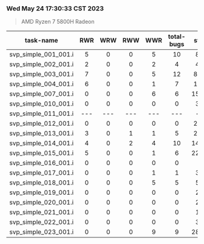 ### Wed May 24 17:30:33 CST 2023
> AMD   Ryzen   7   5800H Radeon

| task-name | RWR | WRW | RWW | WWR | total-bugs| state | total time(ms) |
| :---: | :---: | :---: | :---: | :---: | :---: | :---: | :---: | 
| svp_simple_001_001.i | 5 | 0 | 0 | 5 | 10 | 862 | 255 |
| svp_simple_002_001.i | 2 | 0 | 0 | 2 | 4 | 474 | 169 |
| svp_simple_003_001.i | 7 | 0 | 0 | 5 | 12 | 8773 | 2032 |
| svp_simple_004_001.i | 6 | 0 | 0 | 1 | 7 | 1424 | 450 |
| svp_simple_007_001.i | 0 | 0 | 0 | 6 | 6 | 15207 | 2540 |
| svp_simple_010_001.i | 0 | 0 | 0 | 0 | 0 | 317 | 73 |
| svp_simple_011_001.i | --- | --- | --- | --- | --- | --- | --- |
| svp_simple_012_001.i | 0 | 0 | 0 | 0 | 0 | 2016 | 345 |
| svp_simple_013_001.i | 3 | 0 | 1 | 1 | 5 | 2808 | 684 |
| svp_simple_014_001.i | 4 | 0 | 2 | 4 | 10 | 14853 | 3910 |
| svp_simple_015_001.i | 5 | 0 | 0 | 1 | 6 | 22205 | 5540 |
| svp_simple_016_001.i | 0 | 0 | 0 | 0 | 0 | 44 | 44 |
| svp_simple_017_001.i | 0 | 0 | 0 | 1 | 1 | 380 | 129 |
| svp_simple_018_001.i | 0 | 0 | 0 | 5 | 5 | 515 | 172 |
| svp_simple_019_001.i | 0 | 0 | 0 | 0 | 0 | 297 | 70 |
| svp_simple_020_001.i | 0 | 0 | 0 | 0 | 0 | 297 | 73 |
| svp_simple_021_001.i | 0 | 0 | 0 | 0 | 0 | 145 | 73 |
| svp_simple_022_001.i | 0 | 0 | 0 | 0 | 0 | 348 | 77 |
| svp_simple_023_001.i | 0 | 0 | 0 | 9 | 9 | 28331 | 3849 |
